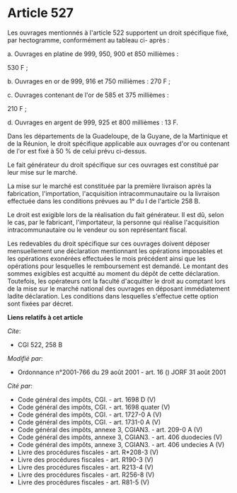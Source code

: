 # Article 527

Les ouvrages mentionnés à l'article 522 supportent un droit spécifique fixé, par hectogramme, conformément au tableau ci-
après :

a. Ouvrages en platine de 999, 950, 900 et 850 millièmes :

530 F ;

b. Ouvrages en or de 999, 916 et 750 millièmes : 270 F ;

c. Ouvrages contenant de l'or de 585 et 375 millièmes :

210 F ;

d. Ouvrages en argent de 999, 925 et 800 millièmes : 13 F.

Dans les départements de la Guadeloupe, de la Guyane, de la Martinique et de la Réunion, le droit spécifique applicable aux
ouvrages d'or ou contenant de l'or est fixé à 50 % de celui prévu ci-dessus.

Le fait générateur du droit spécifique sur ces ouvrages est constitué par leur mise sur le marché.

La mise sur le marché est constituée par la première livraison après la fabrication, l'importation, l'acquisition
intracommunautaire ou la livraison effectuée dans les conditions prévues au 1° du I de l'article 258 B.

Le droit est exigible lors de la réalisation du fait générateur. Il est dû, selon le cas, par le fabricant, l'importateur, la
personne qui réalise l'acquisition intracommunautaire ou le vendeur ou son représentant fiscal.

Les redevables du droit spécifique sur ces ouvrages doivent déposer mensuellement une déclaration mentionnant les opérations
imposables et les opérations exonérées effectuées le mois précédent ainsi que les opérations pour lesquelles le remboursement
est demandé. Le montant des sommes exigibles est acquitté au moment du dépôt de cette déclaration. Toutefois, les opérateurs
ont la faculté d'acquitter le droit au comptant lors de la mise sur le marché national des ouvrages en déposant immédiatement
ladite déclaration. Les conditions dans lesquelles s'effectue cette option sont fixées par décret.

**Liens relatifs à cet article**

_Cite_:

  - CGI 522, 258 B

_Modifié par_:

  - Ordonnance n°2001-766 du 29 août 2001 - art. 16 () JORF 31 août 2001

_Cité par_:

  - Code général des impôts, CGI. - art. 1698 D (V)
  - Code général des impôts, CGI. - art. 1698 quater (V)
  - Code général des impôts, CGI. - art. 1727-0 A (V)
  - Code général des impôts, CGI. - art. 1731-0 A (V)
  - Code général des impôts, annexe 3, CGIAN3. - art. 209-0 A (V)
  - Code général des impôts, annexe 3, CGIAN3. - art. 406 duodecies (V)
  - Code général des impôts, annexe 3, CGIAN3. - art. 406 undecies A (V)
  - Livre des procédures fiscales - art. R*208-3 (V)
  - Livre des procédures fiscales - art. R190-3 (V)
  - Livre des procédures fiscales - art. R213-4 (V)
  - Livre des procédures fiscales - art. R256-8 (V)
  - Livre des procédures fiscales - art. R81-5 (V)
